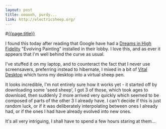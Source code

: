 ```yaml
---
layout: post
title: oooooh, purdy...
link: http://electricsheep.org/
---
```


#[{{page.title}}]({{page.link}})

I found this today after reading that Google have had a [Dreams in High Fidelity](http://draves.org/blog/archives/000455.html) "Evolving Painting" installed in their lobby. I love this, and as ever it appears that I'm well behind the curve as usual. 

I've stuffed it on my laptop, and to counteract the fact that I never use screensavers, preferring instead to hibernate, I mixed in a bit of [Vital Desktop](http://vital-desktop.sourceforge.net/) which turns my desktop into a virtual sheep pen.

It looks incredible, I'm not entirely sure how it works yet - it started off by downloading some 'seed sheep', I got 3 of those, which took ages to download, then suddenly 2 more arrived very quickly which seemed to be composed of parts of the other 3 I already have. I can't decide if this is just random luck, or if it was deliberately interpolating between ones I already had, or if the ones I had have already evolved into new ones.

It's all very intriguing, I shall have to spend a few hours staring at them...